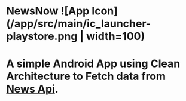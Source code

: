 # NewsNow   ![App Icon](/app/src/main/ic_launcher-playstore.png | width=100)

# A simple Android App using Clean Architecture to Fetch data from [News Api](https://newsapi.org/).